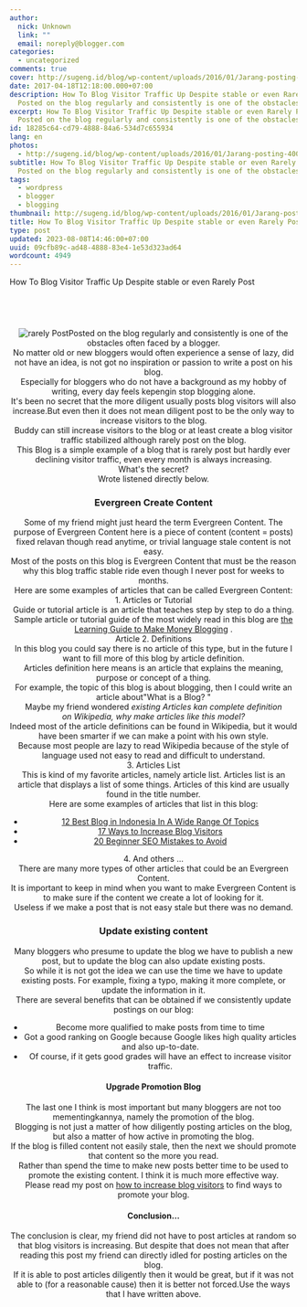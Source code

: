 ```yaml
---
author:
  nick: Unknown
  link: ""
  email: noreply@blogger.com
categories:
  - uncategorized
comments: true
cover: http://sugeng.id/blog/wp-content/uploads/2016/01/Jarang-posting-400x336.png
date: 2017-04-18T12:18:00.000+07:00
description: How To Blog Visitor Traffic Up Despite stable or even Rarely Post
  Posted on the blog regularly and consistently is one of the obstacles
excerpt: How To Blog Visitor Traffic Up Despite stable or even Rarely Post
  Posted on the blog regularly and consistently is one of the obstacles
id: 18285c64-cd79-4888-84a6-534d7c655934
lang: en
photos:
  - http://sugeng.id/blog/wp-content/uploads/2016/01/Jarang-posting-400x336.png
subtitle: How To Blog Visitor Traffic Up Despite stable or even Rarely Post
  Posted on the blog regularly and consistently is one of the obstacles
tags:
  - wordpress
  - blogger
  - blogging
thumbnail: http://sugeng.id/blog/wp-content/uploads/2016/01/Jarang-posting-400x336.png
title: How To Blog Visitor Traffic Up Despite stable or even Rarely Post
type: post
updated: 2023-08-08T14:46:00+07:00
uuid: 09cfb89c-ad48-4888-83e4-1e53d323ad64
wordcount: 4949
---
```


<div dir="ltr">How To Blog Visitor Traffic Up Despite stable or even Rarely Post<br /><br /><header><header></header>
<div>
<div><img src="http://sugeng.id/blog/wp-content/uploads/2016/01/Jarang-posting-400x336.png" alt="rarely Post" />Posted on the blog regularly and consistently is one of the obstacles often faced by a blogger.</div>
<div>No matter old or new bloggers would often experience a sense of lazy, did not have an idea, is not got no inspiration or passion to write a post on his blog.</div>
<div>Especially for bloggers who do not have a background as my hobby of writing, every day feels kepengin stop blogging alone.</div>
<div>It's been no secret that the more diligent usually posts blog visitors will also increase.But even then it does not mean diligent post to be the only way to increase visitors to the blog.</div>
<div>Buddy can still increase visitors to the blog or at least create a blog visitor traffic stabilized although rarely post on the blog.</div>
<div>This Blog is a simple example of a blog that is rarely post but hardly ever declining visitor traffic, even every month is always increasing.</div>
<div>What's the secret?</div>
<div>Wrote listened directly below.</div>
</div>
<h3>Evergreen Create Content</h3>
<div>
<div>Some of my friend might just heard the term Evergreen Content.&nbsp;The purpose of Evergreen Content here is a piece of content (content = posts) fixed relavan though read anytime, or trivial language stale content is not easy.</div>
<div>Most of the posts on this blog is Evergreen Content that must be the reason why this blog traffic stable ride even though I never post for weeks to months.</div>
<div>Here are some examples of articles that can be called Evergreen Content:</div>
<div>1. Articles or Tutorial</div>
<div>Guide or tutorial article is an article that teaches step by step to do a thing.</div>
<div>Sample article or tutorial guide of the most widely read in this blog are&nbsp;<a href="https://www.google.com/search?q=make+money+from+blog" target="_blank" rel="noopener noreferer nofollow">the Learning Guide to Make Money Blogging</a>&nbsp;.</div>
<div>Article 2. Definitions</div>
<div>In this blog you could say there is no article of this type, but in the future I want to fill more of this blog by article definition.</div>
<div>Articles definition here means is an article that explains the meaning, purpose or concept of a thing.</div>
<div>For example, the topic of this blog is about blogging, then I could write an article about"What is a Blog?&nbsp;"</div>
<div>Maybe my friend wondered&nbsp;<em>existing Articles kan complete definition on&nbsp;Wikipedia,&nbsp;why make articles like this model?</em></div>
<div>Indeed most of the article definitions can be found in Wikipedia, but it would have been smarter if we can make a point with his own style.</div>
<div>Because most people are lazy to read Wikipedia because of the style of language used not easy to read and difficult to understand.</div>
<div>3. Articles List</div>
<div>This is kind of my favorite articles, namely article list.&nbsp;Articles list is an article that displays a list of some things.&nbsp;Articles of this kind are usually found in the title number.</div>
<div>Here are some examples of articles that list in this blog:</div>
<ul>
<li><a href="https://www.google.com/search?q=site:www.webmanajemen.com+12+best+blog" target="_blank" rel="noopener noreferer nofollow">12 Best Blog in Indonesia In A Wide Range Of Topics</a></li>
<li><a href="https://www.google.com/search?q=site:webmanajemen.com+increase+blog+visitor" target="_blank" rel="noopener noreferer nofollow">17 Ways to Increase Blog Visitors</a></li>
<li><a href="http://www.webmanajemen.com/search/?q=SEO+mistakes" rel="noopener noreferer nofollow">20 Beginner SEO Mistakes to Avoid</a></li>
</ul>
<div>4. And others ...</div>
<div>There are many more types of other articles that could be an Evergreen Content.</div>
<div>It is important to keep in mind when you want to make Evergreen Content is to make sure if the content we create a lot of looking for it.</div>
<div>Useless if we make a post that is not easy stale but there was no demand.</div>
</div>
<h3>Update existing content</h3>
<div>
<div>Many bloggers who presume to update the blog we have to publish a new post, but to update the blog can also update existing posts.</div>
<div>So while it is not got the idea we can use the time we have to update existing posts.&nbsp;For example, fixing a typo, making it more complete, or update the information in it.</div>
<div>There are several benefits that can be obtained if we consistently update postings on our blog:</div>
<ul>
<li>Become more qualified to make posts from time to time</li>
<li>Got a good ranking on Google because Google likes high quality articles and also up-to-date.</li>
<li>Of course, if it gets good grades will have an effect to increase visitor traffic.</li>
</ul>
</div>
<h4>Upgrade Promotion Blog</h4>
<div>
<div>The last one I think is most important but many bloggers are not too mementingkannya, namely the promotion of the blog.</div>
<div>Blogging is not just a matter of how diligently posting articles on the blog, but also a matter of how active in promoting the blog.</div>
<div>If the blog is filled content not easily stale, then the next we should promote that content so the more you read.</div>
<div>Rather than spend the time to make new posts better time to be used to promote the existing content.&nbsp;I think it is much more effective way.</div>
<div>Please read my post on&nbsp;<a href="https://translate.googleusercontent.com/translate_c?depth=1&amp;nv=1&amp;rurl=translate.google.com&amp;sl=id&amp;sp=nmt4&amp;tl=en&amp;u=http://sugeng.id/cara-meningkatkan-pengunjung-blog/&amp;usg=ALkJrhgv73aPbf4ChmyQwkhojbFOr-uhyw" rel="noopener noreferer nofollow">how to increase blog visitors</a>&nbsp;to find ways to promote your blog.</div>
</div>
<h4>Conclusion&hellip;</h4>
<div>
<div>The conclusion is clear, my friend did not have to post articles at random so that blog visitors is increasing.&nbsp;But despite that does not mean that after reading this post my friend can directly idled for posting articles on the blog.</div>
<div>If it is able to post articles diligently then it would be great, but if it was not able to (for a reasonable cause) then it is better not forced.Use the ways that I have written above.</div>
</div>
</header></div>